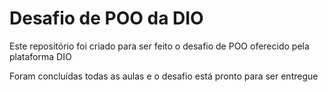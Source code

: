 # Desafio de POO da DIO

Este repositório foi criado para ser feito o desafio de POO oferecido pela plataforma DIO

Foram concluídas todas as aulas e o desafio está pronto para ser entregue
